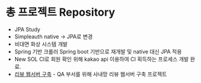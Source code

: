 # 총 프로젝트 Repository
- JPA Study
- Simpleauth native -> JPA로 변경
- 비대면 화상 시스템 개발
- Spring 기반 크롤러 Spring boot 기반으로 재개발 및 native 대신 JPA 적용
- New SOL CI로 회원 확인 위해 kakao api 이용하여 CI 획득하는 프로세스 개발 완료.
- [리뷰 웹서버 구축](https://github.com/JungMYEONG-jin/Java_Project/tree/main/review) - QA 부서를 위해 사내망 리뷰 웹서버 구축 프로젝트 
